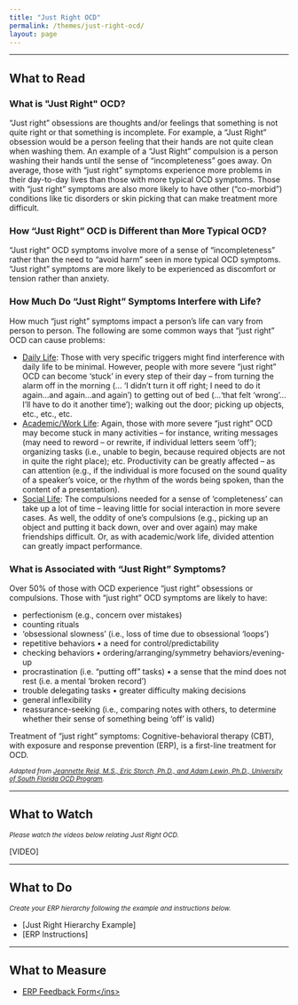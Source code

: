 ```yaml
---
title: "Just Right OCD"
permalink: /themes/just-right-ocd/
layout: page
---
```

- - - -
## What to Read
### What is "Just Right" OCD?
 “Just right” obsessions are thoughts and/or feelings that something is not quite right or that something is incomplete. For example, a “Just Right” obsession would be a person feeling that their hands are not quite clean when washing them. An example of a “Just Right” compulsion is a person washing their hands until the sense of “incompleteness” goes away. On average, those with “just right” symptoms experience more problems in their day-to-day lives than those with more typical OCD symptoms. Those with “just right” symptoms are also more likely to have other (“co-morbid”) conditions like tic disorders or skin picking that can make treatment more difficult. 

### How “Just Right” OCD is Different than More Typical OCD?
“Just right” OCD symptoms involve more of a sense of “incompleteness” rather than the need to “avoid harm” seen in more typical OCD symptoms. “Just right” symptoms are more likely to be experienced as discomfort or tension rather than anxiety.

### How Much Do “Just Right” Symptoms Interfere with Life?
How much “just right” symptoms impact a person’s life can vary from person to person. The following are some common ways that “just right” OCD can cause problems:
- <ins>Daily Life</ins>: Those with very specific triggers might find interference with daily life to be minimal. However, people with more severe “just right” OCD can become ‘stuck’ in every step of their day – from turning the alarm off in the morning (... ‘I didn’t turn it off right; I need to do it again…and again…and again’) to getting out of bed (…‘that felt ‘wrong’…I’ll have to do it another time’); walking out the door; picking up objects, etc., etc., etc.
- <ins>Academic/Work Life</ins>: Again, those with more severe “just right” OCD may become stuck in many activities – for instance, writing messages (may need to reword – or rewrite, if individual letters seem ‘off’); organizing tasks (i.e., unable to begin, because required objects are not in quite the right place); etc. Productivity can be greatly affected – as can attention (e.g., if the individual is more focused on the sound quality of a speaker’s voice, or the rhythm of the words being spoken, than the content of a presentation).
- <ins>Social Life</ins>: The compulsions needed for a sense of ‘completeness’ can take up a lot of time – leaving little for social interaction in more severe cases. As well, the oddity of one’s compulsions (e.g., picking up an object and putting it back down, over and over again) may make friendships difficult. Or, as with academic/work life, divided attention can greatly impact performance. 

### What is Associated with “Just Right” Symptoms? 
Over 50% of those with OCD experience “just right” obsessions or compulsions. Those with “just right” OCD symptoms are likely to have:
- perfectionism (e.g., concern over mistakes)
- counting rituals
- ‘obsessional slowness’ (i.e., loss of time due to obsessional ‘loops’)
- repetitive behaviors • a need for control/predictability
- checking behaviors • ordering/arranging/symmetry behaviors/evening-up
- procrastination (i.e. “putting off” tasks) • a sense that the mind does not rest (i.e. a mental ‘broken record’)
- trouble delegating tasks • greater difficulty making decisions
- general inflexibility
- reassurance-seeking (i.e., comparing notes with others, to determine whether their sense of something being ‘off’ is valid)

Treatment of “just right” symptoms: Cognitive-behavioral therapy (CBT), with exposure and response prevention (ERP), is a first-line treatment for OCD.

<sup>*Adapted from <ins>[Jeannette Reid, M.S., Eric Storch, Ph.D., and Adam Lewin, Ph.D., University of South Florida OCD Program](https://iocdf.org/wp-content/uploads/2014/10/Just-right-OCD-Fact-Sheet.pdf)</ins>.*</sup>

- - - -

## What to Watch
<sup>*Please watch the videos below relating Just Right OCD.*</sup>

[VIDEO]

- - - -

## What to Do
<sup>*Create your ERP hierarchy following the example and instructions below.*</sup>

- [Just Right Hierarchy Example]
- [ERP Instructions]

- - - -

## What to Measure
- <ins>[ERP Feedback Form]([https://drive.google.com/file/d/1sV7AfEHtfEZfz-0nEUezAMLIThgSHe9u/view?usp=sharing](https://drive.google.com/file/d/1sV7AfEHtfEZfz-0nEUezAMLIThgSHe9u/view?usp=sharing))</ins>
